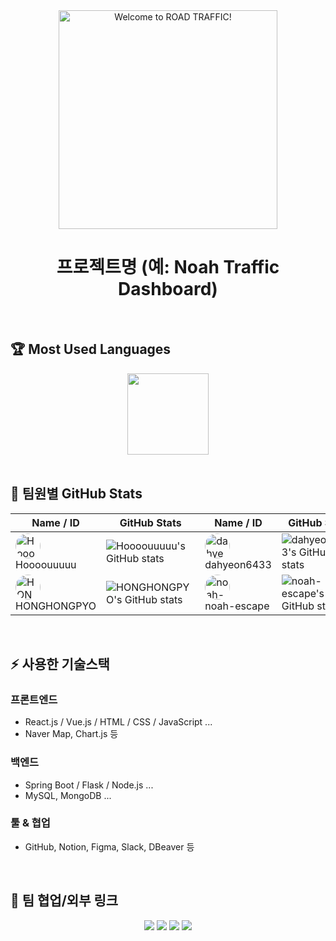 <div align="center">
  <picture>
    <source srcset="https://github.com/user-attachments/assets/c5b82e24-33e5-48ed-92bf-db86f7946ac6" media="(prefers-color-scheme: dark)">
    <source srcset="https://github.com/user-attachments/assets/a002f20b-9c40-42dd-94d9-d8eb973f6e55" media="(prefers-color-scheme: light)">
    <img src="https://github.com/user-attachments/assets/a002f20b-9c40-42dd-94d9-d8eb973f6e55" alt="Welcome to ROAD TRAFFIC!" width="350"/>
  </picture>
  <h1>프로젝트명 (예: Noah Traffic Dashboard)</h1>
</div>

<br/>

## 🏆 Most Used Languages
<div align="center">
  <!-- ex: GitHub readme stats 언어 비율 카드 (옵션) -->
  <img src="https://github-readme-stats.vercel.app/api/top-langs/?username=Hoooouuuuu&repo=trafficRoad&layout=compact&theme=github_dark" height="130"/>
</div>

<br/>

## 👥 팀원별 GitHub Stats

<div align="center">

| Name / ID | GitHub Stats | Name / ID | GitHub Stats |
|-----------|--------------|-----------|--------------|
| <img src="https://avatars.githubusercontent.com/u/83055772?v=4&s=40" width="40" height="40" style="border-radius:50%" alt="Hoooouuuuu" /> <br> Hoooouuuuu | ![Hoooouuuuu's GitHub stats](https://github-readme-stats.vercel.app/api?username=Hoooouuuuu&show_icons=true&theme=github_dark) | <img src="https://avatars.githubusercontent.com/u/110499677?v=4&s=40" width="40" height="40" style="border-radius:50%" alt="dahyeon6433" /> <br> dahyeon6433 | ![dahyeon6433's GitHub stats](https://github-readme-stats.vercel.app/api?username=dahyeon6433&show_icons=true&theme=github_dark) |
| <img src="https://avatars.githubusercontent.com/u/126768287?v=4&s=40" width="40" height="40" style="border-radius:50%" alt="HONGHONGPYO" /> <br> HONGHONGPYO | ![HONGHONGPYO's GitHub stats](https://github-readme-stats.vercel.app/api?username=HONGHONGPYO&show_icons=true&theme=github_dark) | <img src="https://avatars.githubusercontent.com/u/128485080?v=4&s=40" width="40" height="40" style="border-radius:50%" alt="noah-escape" /> <br> noah-escape | ![noah-escape's GitHub stats](https://github-readme-stats.vercel.app/api?username=noah-escape&show_icons=true&theme=github_dark) |

</div>

<br/>

## ⚡️ 사용한 기술스택

### 프론트엔드
- React.js / Vue.js / HTML / CSS / JavaScript ...
- Naver Map, Chart.js 등

### 백엔드
- Spring Boot / Flask / Node.js ...
- MySQL, MongoDB ...

### 툴 & 협업
- GitHub, Notion, Figma, Slack, DBeaver 등

<br/>

## 🔗 팀 협업/외부 링크

<p align="center">
  <a href="https://github.com/ORG_OR_USER/REPO"><img src="https://img.shields.io/badge/GitHub-181717?style=flat-square&logo=github&logoColor=white"/></a>
  <a href="https://velog.io/@YOUR_VELOG"><img src="https://img.shields.io/badge/Velog-20C997?style=flat-square&logo=velog&logoColor=white"/></a>
  <a href="https://notion.so/YOUR_NOTION"><img src="https://img.shields.io/badge/Notion-000000?style=flat-square&logo=notion&logoColor=white"/></a>
  <a href="https://youtube.com/YOUR_CHANNEL"><img src="https://img.shields.io/badge/YouTube-FF0000?style=flat-square&logo=youtube&logoColor=white"/></a>
</p>
